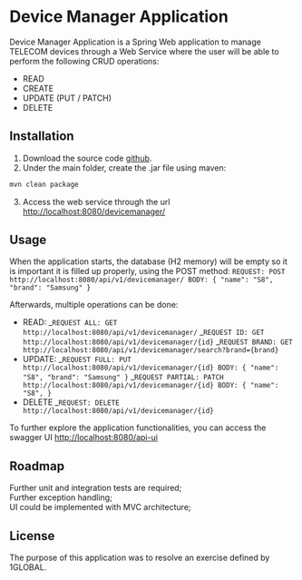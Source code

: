 # Device Manager Application

Device Manager Application is a Spring Web application to manage TELECOM devices through a Web Service where the user will be able to perform the following CRUD operations:
- READ
- CREATE
- UPDATE (PUT / PATCH)
- DELETE

## Installation

1. Download the source code [github](https://github.com/GomesRui/global1).
2. Under the main folder, create the .jar file using maven:

```bash
mvn clean package
```

3. Access the web service through the url [http://localhost:8080/devicemanager/](http://localhost:8080/devicemanager/)

## Usage

When the application starts, the database (H2 memory) will be empty so it is important it is filled up properly, using the POST method:
`REQUEST: POST http://localhost:8080/api/v1/devicemanager/
BODY: {
    "name": "S8",
    "brand": "Samsung"
}`

Afterwards, multiple operations can be done:
- READ:
  _`REQUEST ALL: GET http://localhost:8080/api/v1/devicemanager/`
  _`REQUEST ID: GET http://localhost:8080/api/v1/devicemanager/{id}`
  _`REQUEST BRAND: GET http://localhost:8080/api/v1/devicemanager/search?brand={brand}`
- UPDATE:
  _`REQUEST FULL: PUT http://localhost:8080/api/v1/devicemanager/{id}
           BODY: {
             "name": "S8",
             "brand": "Samsung"
         }`
  _`REQUEST PARTIAL: PATCH http://localhost:8080/api/v1/devicemanager/{id}
           BODY: {
             "name": "S8",
         }`
- DELETE
  _`REQUEST: DELETE http://localhost:8080/api/v1/devicemanager/{id}`

To further explore the application functionalities, you can access the swagger UI [http://localhost:8080/api-ui](link) 

## Roadmap

Further unit and integration tests are required;\
Further exception handling;\
UI could be implemented with MVC architecture;

## License

The purpose of this application was to resolve an exercise defined by 1GLOBAL.
